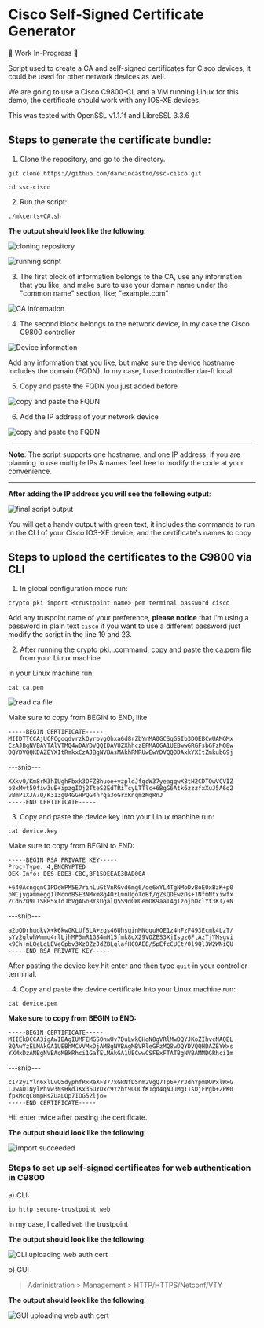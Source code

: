 # Cisco Self-Signed Certificate Generator
 🚧 Work In-Progress 🚧

Script used to create a CA and self-signed certificates for Cisco devices, it could be used for other network devices as well.

We are going to use a Cisco C9800-CL and a VM running Linux for this demo, the certificate should work with any IOS-XE devices.

This was tested with OpenSSL v1.1.1f and LibreSSL 3.3.6   

## Steps to generate the certificate bundle:

1. Clone the repository, and go to the directory.

```
git clone https://github.com/darwincastro/ssc-cisco.git
```

```
cd ssc-cisco
```

2. Run the script:

```
./mkcerts+CA.sh
```

**The output should look like the following**:

![cloning repository](./images/image_01.png)

![running script](./images/image_02.png)

3. The first block of information belongs to the CA, use any information that you like, and make sure to use your domain name under the "common name" section, like; "example.com"

![CA information](./images/image_03.png)

4. The second block belongs to the network device, in my case the Cisco C9800 controller

![Device information](./images/image_04.png)

Add any information that you like, but make sure the device hostname includes the domain (FQDN). In my case, I used controller.dar-fi.local

5. Copy and paste the FQDN you just added before

![copy and paste the FQDN](./images/image_05.png)

6. Add the IP address of your network device

![copy and paste the FQDN](./images/image_06.png)

---

**Note**: The script supports one hostname, and one IP address, if you are planning to use multiple IPs & names feel free to modify the code at your convenience.

---

**After adding the IP address you will see the following output**:

![final script output](./images/image_07.png)

You will get a handy output with green text, it includes the commands to run in the CLI of your Cisco IOS-XE device, and the certificate's names to copy

## Steps to upload the certificates to the C9800 via CLI

1. In global configuration mode run:

```
crypto pki import <trustpoint name> pem terminal password cisco
```

Add any truspoint name of your preference, **please notice** that I'm using a password in plain text ```cisco``` if you want to use a different password just modify the script in the line 19 and 23.

2. After running the crypto pki...command, copy and paste the ca.pem file from your Linux machine

In your Linux machine run:

```
cat ca.pem
```

![read ca file](./images/image_08.png)

Make sure to copy from BEGIN to END, like

```
-----BEGIN CERTIFICATE-----
MIIDTTCCAjUCFCgoqdvrzkQyrpvgQhxa6d8rZbYnMA0GCSqGSIb3DQEBCwUAMGMx
CzAJBgNVBAYTAlVTMQ4wDAYDVQQIDAVUZXhhczEPMA0GA1UEBwwGRGFsbGFzMQ8w
DQYDVQQKDAZEYXItRmkxCzAJBgNVBAsMAkhRMRUwEwYDVQQDDAxkYXItZmkubG9j
```
---snip---
```
XXkv0/Km8rM3hIUghFbxk3OFZBhuoe+yzpldJfgoW37yeagqwX8tH2CDTOwVCVIZ
o8xMvt59fiw3uE+ipzgIOj2TteS2EdTRiTcyLTTlc+6BgG6Atk6zzzfxXuJ5A6q2
vBmP1XJA7Q/K313g04GGHPQG4nrqa3oGrxKnqmzMqRnJ
-----END CERTIFICATE-----
```

3. Copy and paste the device key
Into your Linux machine run:

```
cat device.key
```
Make sure to copy from BEGIN to END:

```
-----BEGIN RSA PRIVATE KEY-----
Proc-Type: 4,ENCRYPTED
DEK-Info: DES-EDE3-CBC,BF15DEEAE3BAD00A

+640AcngqnC1PDeWPM5E7rihLuGtVnRGvd6mg6/oe6xYL4TgNMoDvBoE0xBzK+p0
pWCjygammeggIlMcndBSE3NMxm8g4OzLmnUgoToBf/gZsQDEwzOs+1NfmNtxiwfx
ZCd6ZQ9L1SBH5xTdJbVgAGnBYsUgalQ5S9dGWCemOK9aaT4gIzojhDclYt3KT/+N
```
---snip---
```
a2bQDrhudkvX+k6kwGKLUfSLA+zqs46UhsqinMNdquHOE1z4nFzF493Ecmk4LzT/
sYy2glwhWnmo4rlLjhMP5mR1GS4mH15fmk8qX29VOZES3XjIsgzGFtAzTjYMsgvi
x9Ch+mLQeLqLEVeGpbv3XzOZzJdZBLqlafHCQAEE/5pEfcCUEt/0l9Ql3W2WNiQU
-----END RSA PRIVATE KEY-----
```

After pasting the device key hit enter and then type ```quit``` in your controller terminal.

4. Copy and paste the device certificate
Into your Linux machine run:

```
cat device.pem 
```

**Make sure to copy from BEGIN to END:**

```
-----BEGIN CERTIFICATE-----
MIIEkDCCA3igAwIBAgIUMFEMGS0nwUv7DuLwkQHoN8gVRlMwDQYJKoZIhvcNAQEL
BQAwYzELMAkGA1UEBhMCVVMxDjAMBgNVBAgMBVRleGFzMQ8wDQYDVQQHDAZEYWxs
YXMxDzANBgNVBAoMBkRhci1GaTELMAkGA1UECwwCSFExFTATBgNVBAMMDGRhci1m
```
---snip---
```
cI/2yIYln6xlLvQ5dyphfRxReXF877xGRNfD5nm2VgQ7Tp6+/rJdhYpmDOPxlWxG
LJwAD1NylPhVw3NsHkdJKx35OYDxc9Yzbt9QOCfK1qd4qNJJMgI1sDjFPgb+2PK0
fpkMcqC0mpHsZUaLOp7IOG52ljo=
-----END CERTIFICATE-----
```

Hit enter twice after pasting the certificate.

**The output should look like the following**:

![import succeeded](./images/image_09.png)

### Steps to set up self-signed certificates for web authentication in C9800 

a) CLI:

```
ip http secure-trustpoint web
```

In my case, I called ```web``` the trustpoint

**The output should look like the following**:

![CLI uploading web auth cert](./images/image_10.png)

b) GUI

> Administration >  Management > HTTP/HTTPS/Netconf/VTY

**The output should look like the following**:

![GUI uploading web auth cert](./images/image_11.png)
